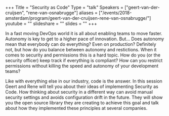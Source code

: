 +++
Title = "Security as Code"
Type = "talk"
Speakers = ["geert-van-der-cruijsen", "rene-van-osnabrugge"]
aliases = ["/events/2018-amsterdam/program/geert-van-der-cruijsen-rene-van-osnabrugge/"]
youtube = ""
slideshare = ""
slides = ""
+++

In a fast moving DevOps world it is all about enabling teams to move faster. Autonomy is key to get to a higher pace of innovation. But… Does autonomy mean that everybody can do everything? Even on production? Definitely not, but how do you balance between autonomy and restictions. When it comes to security and permissions this is a hard topic. How do you (or the security officer) keep track if everything is compliant? How can you restrict permissions without killing the speed and autonomy of your development teams?

Like with everything else in our industry, code is the answer. In this session Geert and Rene will tell you about their ideas of implementing Security as Code. How thinking about security in a different way can avoid manual security settings and avoids configuration drift in the future. They will show you the open source library they are creating to achieve this goal and talk about how they implemented these principles at several companies.
